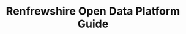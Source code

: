 ---
schema: default
title: Renfrewshire Open Data Platform Guide
organization: Renfrewshire Council
notes: >-
    
resources:
  - name: Renfrewshire Open Data Platform Guide WEB MAPPING APPLICATION
  - url: >-
      
  - format: WEB MAPPING APPLICATION
license: 
category:

  - Renfrewshire
  - Open Data
maintainer: Renfrewshire Council
maintainer_email: someone@example.com
---